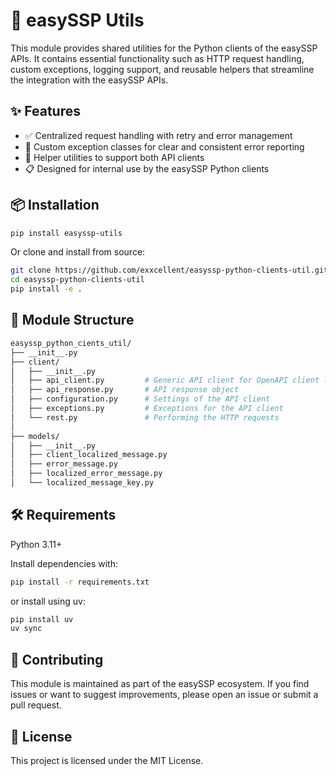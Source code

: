 # 🔧 easySSP Utils

This module provides shared utilities for the Python clients of the easySSP APIs. It contains essential functionality such as HTTP request handling, custom exceptions, logging support, and reusable helpers that streamline the integration with the easySSP APIs.

## ✨ Features

- ✅ Centralized request handling with retry and error management
- 🚨 Custom exception classes for clear and consistent error reporting
- 🧰 Helper utilities to support both API clients
- 📋 Designed for internal use by the easySSP Python clients

## 📦 Installation

```bash
pip install easyssp-utils
```

Or clone and install from source:

```bash
git clone https://github.com/exxcellent/easyssp-python-clients-util.git
cd easyssp-python-clients-util
pip install -e .
```

## 📁 Module Structure

```bash
easyssp_python_cients_util/
├── __init__.py
├── client/
│   ├── __init__.py
│   ├── api_client.py         # Generic API client for OpenAPI client library builds
│   ├── api_response.py       # API response object
│   ├── configuration.py      # Settings of the API client
│   ├── exceptions.py         # Exceptions for the API client
│   └── rest.py               # Performing the HTTP requests
│
├── models/
│   ├── __init__.py
│   ├── client_localized_message.py       
│   ├── error_message.py        
│   ├── localized_error_message.py        
│   └── localized_message_key.py          
```

## 🛠️ Requirements
Python 3.11+

Install dependencies with:
```bash
pip install -r requirements.txt
```
or install using uv:
```bash
pip install uv
uv sync
```

## 🤝 Contributing
This module is maintained as part of the easySSP ecosystem. If you find issues or want to suggest improvements, please open an issue or submit a pull request.

## 📄 License
This project is licensed under the MIT License.